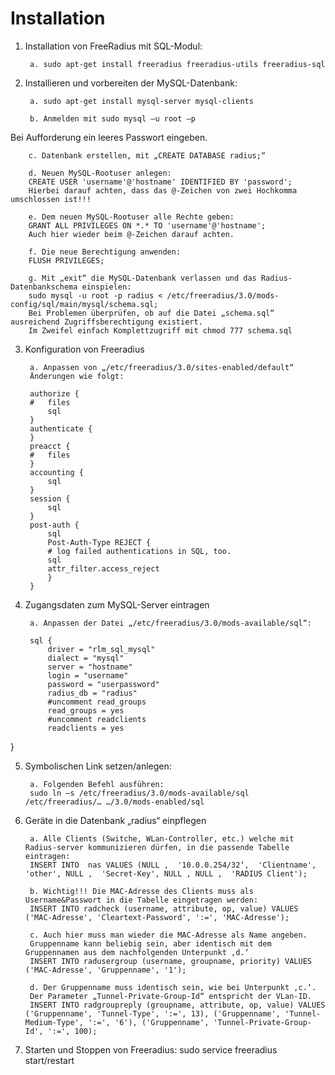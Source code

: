 # Installation


1. Installation von FreeRadius mit SQL-Modul:

        a. sudo apt-get install freeradius freeradius-utils freeradius-sql

2. Installieren und vorbereiten der MySQL-Datenbank:

        a. sudo apt-get install mysql-server mysql-clients

        b. Anmelden mit sudo mysql –u root –p
Bei Aufforderung ein leeres Passwort eingeben.

        c. Datenbank erstellen, mit „CREATE DATABASE radius;“

        d. Neuen MySQL-Rootuser anlegen:
		CREATE USER 'username'@'hostname' IDENTIFIED BY 'password';
		Hierbei darauf achten, dass das @-Zeichen von zwei Hochkomma umschlossen ist!!!

        e. Dem neuen MySQL-Rootuser alle Rechte geben:
		GRANT ALL PRIVILEGES ON *.* TO 'username'@'hostname';
		Auch hier wieder beim @-Zeichen darauf achten.

        f. Die neue Berechtigung anwenden:
		FLUSH PRIVILEGES;

        g. Mit „exit“ die MySQL-Datenbank verlassen und das Radius-Datenbankschema einspielen:
		sudo mysql -u root -p radius < /etc/freeradius/3.0/mods-config/sql/main/mysql/schema.sql;
		Bei Problemen überprüfen, ob auf die Datei „schema.sql“ ausreichend Zugriffsberechtigung existiert.
		Im Zweifel einfach Komplettzugriff mit chmod 777 schema.sql


3. Konfiguration von Freeradius

        a. Anpassen von „/etc/freeradius/3.0/sites-enabled/default“
		Änderungen wie folgt:

		authorize {
		#   files
		    sql
		}
		authenticate {
		}
		preacct {
		#   files
		}
		accounting {
		    sql
		}
		session {
		    sql
		}
		post-auth {
		    sql
		    Post-Auth-Type REJECT {
		    # log failed authentications in SQL, too.
		    sql
		    attr_filter.access_reject
		    }
		}


4. Zugangsdaten zum MySQL-Server eintragen 

        a. Anpassen der Datei „/etc/freeradius/3.0/mods-available/sql“:

		sql {
		    driver = "rlm_sql_mysql"
		    dialect = "mysql"
		    server = "hostname"
		    login = "username"
		    password = "userpassword"
		    radius_db = "radius"
		    #uncomment read_groups
		    read_groups = yes
		    #uncomment readclients
		    readclients = yes
}





5. Symbolischen Link setzen/anlegen:

        a. Folgenden Befehl ausführen:
		sudo ln –s /etc/freeradius/3.0/mods-available/sql /etc/freeradius/… …/3.0/mods-enabled/sql



6. Geräte in die Datenbank „radius“ einpflegen

        a. Alle Clients (Switche, WLan-Controller, etc.) welche mit Radius-server kommunizieren dürfen, in die passende Tabelle eintragen:
		INSERT INTO  nas VALUES (NULL ,  '10.0.0.254/32‘,  'Clientname', 'other', NULL ,  'Secret-Key', NULL , NULL ,  'RADIUS Client');

        b. Wichtig!!! Die MAC-Adresse des Clients muss als Username&Passwort in die Tabelle eingetragen werden:
		INSERT INTO radcheck (username, attribute, op, value) VALUES ('MAC-Adresse', 'Cleartext-Password', ':=', 'MAC-Adresse');

        c. Auch hier muss man wieder die MAC-Adresse als Name angeben.
		Gruppenname kann beliebig sein, aber identisch mit dem Gruppennamen aus dem nachfolgenden Unterpunkt ‚d.‘
		INSERT INTO radusergroup (username, groupname, priority) VALUES ('MAC-Adresse', 'Gruppenname', '1');

        d. Der Gruppenname muss identisch sein, wie bei Unterpunkt ‚c.‘.
		Der Parameter „Tunnel-Private-Group-Id“ entspricht der VLan-ID.
		INSERT INTO radgroupreply (groupname, attribute, op, value) VALUES ('Gruppenname', 'Tunnel-Type', ':=', 13), ('Gruppenname', 'Tunnel-Medium-Type', ':=', '6'), ('Gruppenname', 'Tunnel-Private-Group-Id', ':=', 100);



7. Starten und Stoppen von Freeradius:
	sudo service freeradius start/restart



